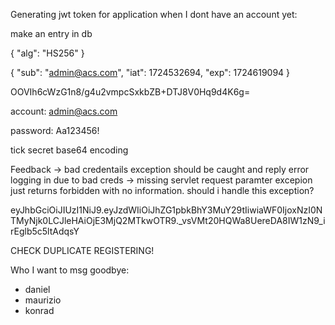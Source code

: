 Generating jwt token for application when I dont have an account yet:

make an entry in db

{
  "alg": "HS256"
}


{
  "sub": "admin@acs.com",
  "iat": 1724532694,
  "exp": 1724619094
}


OOVIh6cWzG1n8/g4u2vmpcSxkbZB+DTJ8V0Hq9d4K6g=


account:
admin@acs.com

password:
Aa123456!

tick secret base64 encoding


Feedback 
-> bad credentails exception should be caught and reply error logging in due to bad creds
-> missing servlet request paramter excepion just returns forbidden with no information. should i handle this exception?

eyJhbGciOiJIUzI1NiJ9.eyJzdWIiOiJhZG1pbkBhY3MuY29tIiwiaWF0IjoxNzI0NTMyNjk0LCJleHAiOjE3MjQ2MTkwOTR9._vsVMt20HQWa8UereDA8IW1zN9_irEglb5c5ltAdqsY

CHECK DUPLICATE REGISTERING!



Who I want to msg goodbye:
- daniel
- maurizio 
- konrad